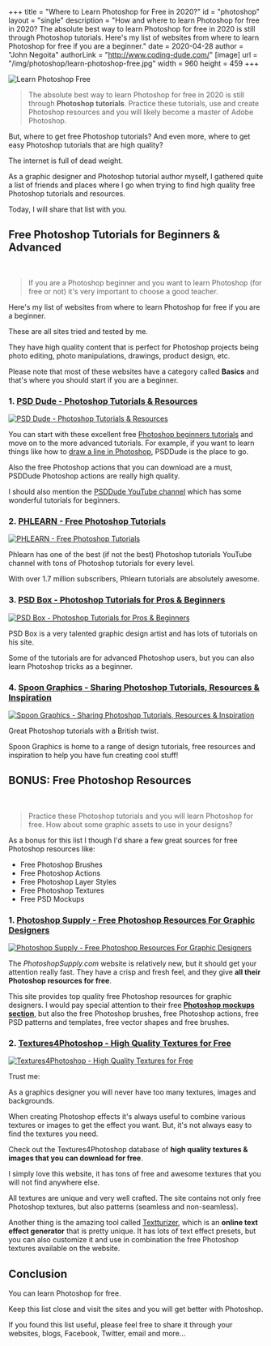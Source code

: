 +++
title = "Where to Learn Photoshop for Free in 2020?"
id = "photoshop"
layout = "single"
description = "How and where to learn Photoshop for free in 2020? The absolute best way to learn Photoshop for free in 2020 is still through Photoshop tutorials. Here's my list of websites from where to learn Photoshop for free if you are a beginner."
date = 2020-04-28
author = "John Negoita"
authorLink = "http://www.coding-dude.com/"
[image]
url = "/img/photoshop/learn-photoshop-free.jpg"
width = 960
height = 459
+++


<img src="/img/photoshop/learn-photoshop-free.jpg" alt="Learn Photoshop Free" style="padding:0">

> The absolute best way to learn Photoshop for free in 2020 is still through **Photoshop tutorials**. Practice these tutorials, use and create Photoshop resources and you will likely become a master of Adobe Photoshop.



But, where to get free Photoshop tutorials? And even more, where to get easy Photoshop tutorials that are high quality?

The internet is full of dead weight.

As a graphic designer and Photoshop tutorial author myself, I gathered quite a list of friends and places where I go when trying to find high quality free Photoshop tutorials and resources.

Today, I will share that list with you.

## Free Photoshop Tutorials for Beginners & Advanced ##
<br/>

>If you are a Photoshop beginner and you want to learn Photoshop (for free or not) it's very important to choose a good teacher.

Here's my list of websites from where to learn Photoshop for free if you are a beginner.

These are all sites tried and tested by me. 

They have high quality content that is perfect for Photoshop projects being photo editing, photo manipulations, drawings, product design, etc.

Please note that most of these websites have a category called **Basics** and that's where you should start if you are a beginner.


### 1. [PSD Dude - Photoshop Tutorials &amp; Resources](http://www.psd-dude.com) ###

[![PSD Dude - Photoshop Tutorials &amp; Resources](/img/photoshop/psddude.jpg)](http://www.psd-dude.com)

You can start with these excellent free [Photoshop beginners tutorials](http://www.psd-dude.com/tutorials/?category=Basics) and move on to the more advanced tutorials. For example, if you want to learn things like how to <a href="http://www.psd-dude.com/tutorials/draw-a-line-in-photoshop.aspx">draw a line in Photoshop</a>, PSDDude is the place to go.

Also the free Photoshop actions that you can download are a must, PSDDude Photoshop actions are really high quality.

I should also mention the [PSDDude YouTube channel](https://www.youtube.com/c/PSDDude?sub_confirmation=1) which has some wonderful tutorials for beginners.

### 2. [PHLEARN - Free Photoshop Tutorials](https://phlearn.com/free-tutorials/) ###

[![PHLEARN - Free Photoshop Tutorials](/img/photoshop/phlearn.jpg)](https://phlearn.com/free-tutorials/)

Phlearn has one of the best (if not the best) Photoshop tutorials YouTube channel with tons of Photoshop tutorials for every level. 

With over 1.7 million subscribers, Phlearn tutorials are absolutely awesome.

### 3. [PSD Box - Photoshop Tutorials for Pros &amp; Beginners](https://www.psdbox.com/category/tutorials) ###

[![PSD Box - Photoshop Tutorials for Pros &amp; Beginners](/img/photoshop/psdbox.png)](https://www.psdbox.com/category/tutorials)

PSD Box is a very talented graphic design artist and has lots of tutorials on his site.

Some of the tutorials are for advanced Photoshop users, but you can also learn Photoshop tricks as a beginner.

### 4. [Spoon Graphics - Sharing Photoshop Tutorials, Resources &amp; Inspiration](https://blog.spoongraphics.co.uk/category/tutorials) ###

[![Spoon Graphics - Sharing Photoshop Tutorials, Resources &amp; Inspiration](/img/photoshop/spoongraphics.png)](https://blog.spoongraphics.co.uk/category/tutorials)

Great Photoshop tutorials with a British twist.

Spoon Graphics is home to a range of design tutorials, free resources and inspiration to help you have fun creating cool stuff!

## BONUS: Free Photoshop Resources ##
<br/>

> Practice these Photoshop tutorials and you will learn Photoshop for free. How about some graphic assets to use in your designs?

As a bonus for this list I though I'd share a few great sources for free Photoshop resources like:

- Free Photoshop Brushes
- Free Photoshop Actions
- Free Photoshop Layer Styles
- Free Photoshop Textures
- Free PSD Mockups

### 1. [Photoshop Supply - Free Photoshop Resources For Graphic Designers](https://www.photoshopsupply.com) ###

[![Photoshop Supply - Free Photoshop Resources For Graphic Designers](/img/photoshop/pssupply.png)](https://www.photoshopsupply.com)

The *PhotoshopSupply.com* website is relatively new, but it should get your attention really fast. They have a crisp and fresh feel, and they give **all their Photoshop resources for free**.

This site provides top quality free Photoshop resources for graphic designers. I would pay special attention to their free [**Photoshop mockups section**](https://www.photoshopsupply.com/category/mockups), but also the free Photoshop brushes, free Photoshop actions, free PSD patterns and templates, free vector shapes and free brushes.

### 2. [Textures4Photoshop - High Quality Textures for Free](http://www.textures4photoshop.com) ###

[![Textures4Photoshop - High Quality Textures for Free](/img/photoshop/textures4photoshop.png)](http://www.textures4photoshop.com)

Trust me:

As a graphics designer you will never have too many textures, images and backgrounds.

When creating Photoshop effects it's always useful to combine various textures or images to get the effect you want. But, it's not always easy to find the textures you need.

Check out the Textures4Photoshop database of **high quality textures &amp; images that you can download for free**.

I simply love this website, it has tons of free and awesome textures that you will not find anywhere else.

All textures are unique and very well crafted. The site contains not only free Photoshop textures, but also patterns (seamless and non-seamless).

Another thing is the amazing tool called [Textturizer](http://www.textures4photoshop.com/textturizer/), which is an **online text effect generator** that is pretty unique. It has lots of text effect presets, but you can also customize it and use in combination the free Photoshop textures available on the website.

## Conclusion ##

You can learn Photoshop for free.

Keep this list close and visit the sites and you will get better with Photoshop. 

If you found this list useful, please feel free to share it through your websites, blogs, Facebook, Twitter, email and more...
